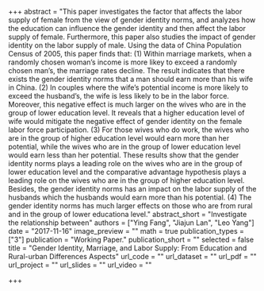 +++
abstract = "This paper investigates the factor that affects the labor supply of female from the view of gender identity norms, and analyzes how the education can influence the gender identity and then affect the labor supply of female. Furthermore, this paper also studies the impact of gender identity on the labor supply of male. Using the data of China Population Census of 2005, this paper finds that: (1) Within marriage markets, when a randomly chosen woman’s income is more likey to exceed a randomly chosen man’s, the marriage rates decline. The result indicates that there exists the gender identity norms that a man should earn more than his wife in China. (2) In couples where the wife’s potential income is more likely to exceed the husband’s, the wife is less likely to be in the labor force. Moreover, this negative effect is much larger on the wives who are in the group of lower education level. It reveals that a higher education level of wife would mitigate the negative effect of gender identity on the female labor force participation. (3) For those wives who do work, the wives who are in the group of higher education level would earn more than her potential, while the wives who are in the group of lower education level would earn less than her potential. These results show that the gender identity norms plays a leading role on the wives who are in the group of lower education level and the comparative advantage hypothesis plays a leading role on the wives who are in the group of higher education level. Besides, the gender identity norms has an impact on the labor supply of the husbands which the husbands would earn more than his potential. (4) The gender identity norms has much larger effects on those who are from rural and in the group of lower educationa level."
abstract_short = "Investigate the relationship between"
authors = ["Ying Fang", "Jiajun Lan",  "Leo Yang"]
date = "2017-11-16"
image_preview = ""
math = true
publication_types = ["3"]
publication = "Working Paper."
publication_short = ""
selected = false
title = "Gender Identity, Marriage, and Labor Supply: From Education and Rural-urban Differences Aspects"
url_code = ""
url_dataset = ""
url_pdf = ""
url_project = ""
url_slides = ""
url_video = ""

+++
